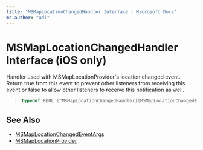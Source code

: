 ```yaml
---
title: "MSMapLocationChangedHandler Interface | Microsoft Docs"
ms.author: "adl"
---
```


# MSMapLocationChangedHandler Interface (iOS only)

Handler used with MSMapLocationProvider's location changed event. Return true from this event to prevent other listeners from receiving this event or false to allow other listeners to receive this notification as well.

>```objectivec
> typedef BOOL (^MSMapLocationChangedHandler)(MSMapLocationChangedEventArgs* _Nonnull);
>```

## See Also

* [MSMapLocationChangedEventArgs](msmaplocationchangedeventargs-class.md)
* [MSMapLocationProvider](msmaplocationprovider-class.md)